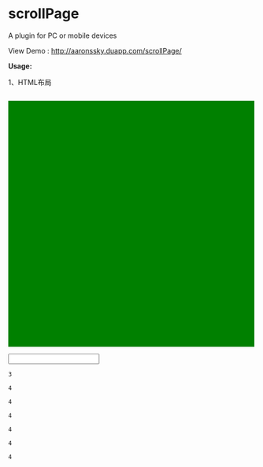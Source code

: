 scrollPage
==========

A plugin for PC or mobile devices

View Demo : http://aaronssky.duapp.com/scrollPage/ 

<strong>Usage:</strong>

1、HTML布局

<code><div id="scrollPage" class="scrollPage">
	<div class="page p1 active"><div style="width:500px;height:500px;background-color:green" id="ab"></div></div>
	<div class="page p2"><input type=""></div>
	<div class="page p3">3</div>
	<div class="page p4">4</div>
	<div class="page p4">4</div>
	<div class="page p4">4</div>
	<div class="page p4">4</div>
	<div class="page p4">4</div>
	<div class="page p4">4</div>
</div>
</code>

